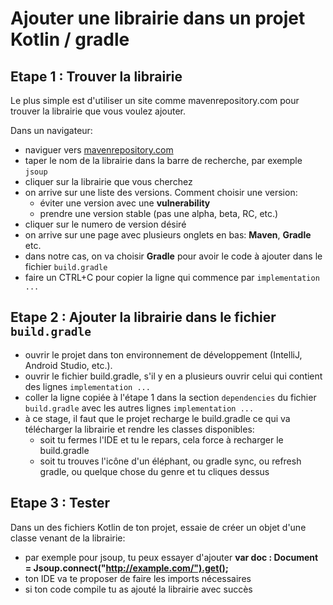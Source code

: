# Ajouter une librairie dans un projet Kotlin / gradle

## Etape 1 : Trouver la librairie

Le plus simple est d'utiliser un site comme mavenrepository.com pour trouver la librairie que vous voulez ajouter.

Dans un navigateur:
- naviguer vers [mavenrepository.com](https://mvnrepository.com/)
- taper le nom de la librairie dans la barre de recherche, par exemple `jsoup`
- cliquer sur la librairie que vous cherchez
- on arrive sur une liste des versions. Comment choisir une version:
  - éviter une version avec une **vulnerability**
  - prendre une version stable (pas une alpha, beta, RC, etc.)
- cliquer sur le numero de version désiré
- on arrive sur une page avec plusieurs onglets en bas: **Maven**, **Gradle** etc.
- dans notre cas, on va choisir **Gradle** pour avoir le code à ajouter dans le fichier `build.gradle`
- faire un CTRL+C pour copier la ligne qui commence par `implementation ...`

## Etape 2 : Ajouter la librairie dans le fichier `build.gradle`

- ouvrir le projet dans ton environnement de développement (IntelliJ, Android Studio, etc.).
- ouvrir le fichier build.gradle, s'il y en a plusieurs ouvrir celui qui contient des lignes `implementation ...`
- coller la ligne copiée à l'étape 1 dans la section `dependencies` du fichier `build.gradle` avec les autres lignes `implementation ...`
- à ce stage, il faut que le projet recharge le build.gradle ce qui va télécharger la librairie et rendre les classes disponibles:
  - soit tu fermes l'IDE et tu le repars, cela force à recharger le build.gradle
  - soit tu trouves l'icône d'un éléphant, ou gradle sync, ou refresh gradle, ou quelque chose du genre et tu cliques dessus

## Etape 3 : Tester

Dans un des fichiers Kotlin de ton projet, essaie de créer un objet d'une classe venant de la librairie:
- par exemple pour jsoup, tu peux essayer d'ajouter **var doc : Document = Jsoup.connect("http://example.com/").get();**
- ton IDE va te proposer de faire les imports nécessaires
- si ton code compile tu as ajouté la librairie avec succès
